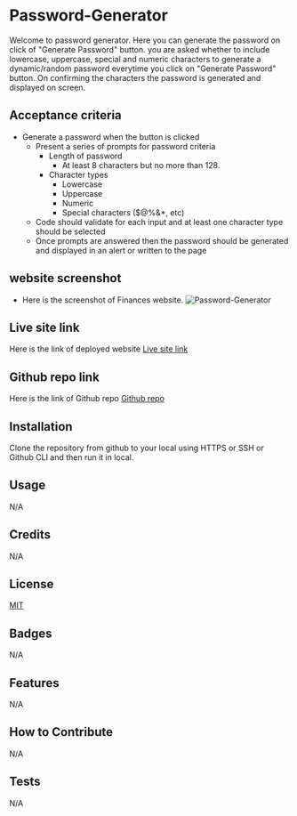 # Password-Generator
Welcome to password generator. Here you can generate the password on click of "Generate Password" button. you are asked whether to include lowercase, uppercase, special and numeric characters to generate a dynamic/random password everytime you click on "Generate Password" button. On confirming the characters the password is generated and displayed on screen.

## Acceptance criteria
* Generate a password when the button is clicked
  * Present a series of prompts for password criteria
    * Length of password
      * At least 8 characters but no more than 128.
    * Character types
      * Lowercase
      * Uppercase
      * Numeric
      * Special characters ($@%&*, etc)
  * Code should validate for each input and at least one character type should be selected
  * Once prompts are answered then the password should be generated and displayed in an alert or written to the page

## website screenshot
- Here is the screenshot of Finances website.
![Password-Generator]()

## Live site link
Here is the link of deployed website
[Live site link]()

## Github repo link
Here is the link of Github repo
[Github repo]()

## Installation
Clone the repository from github to your local using HTTPS or SSH or Github CLI and then run it in local.

## Usage
N/A

## Credits

N/A

## License

[MIT](https://choosealicense.com/licenses/mit/)

## Badges

N/A

## Features

N/A

## How to Contribute

N/A

## Tests

N/A